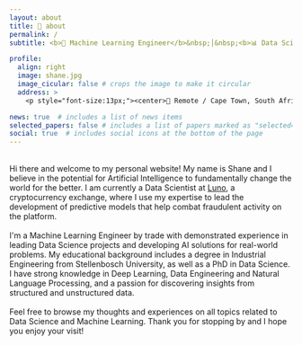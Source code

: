 ```yaml
---
layout: about
title: 👋 about
permalink: /
subtitle: <b>🦾 Machine Learning Engineer</b>&nbsp;│&nbsp;<b>📊 Data Scientist</b>&nbsp;│&nbsp;<b>🗣️ NLP Specialist</b>

profile:
  align: right
  image: shane.jpg
  image_cicular: false # crops the image to make it circular
  address: >
    <p style="font-size:13px;"><center>📍 Remote / Cape Town, South Africa</center></p>

news: true  # includes a list of news items
selected_papers: false # includes a list of papers marked as "selected={true}"
social: true  # includes social icons at the bottom of the page
---
```


<p>
<br>
Hi there and welcome to my personal website! My name is Shane and I believe in the potential for Artificial Intelligence to fundamentally change the world for the better. I am currently a Data Scientist at <a href='http://www.luno.com'>Luno</a>, a cryptocurrency exchange, where I use my expertise to lead the development of predictive models that help combat fraudulent activity on the platform.
<br><br>
I'm a Machine Learning Engineer by trade with demonstrated experience in leading Data Science projects and developing AI solutions for real-world problems. My educational background includes a degree in Industrial Engineering from Stellenbosch University, as well as a PhD in Data Science. I have strong knowledge in Deep Learning, Data Engineering and Natural Language Processing, and a passion for discovering insights from structured and unstructured data.
<br><br>
Feel free to browse my thoughts and experiences on all topics related to Data Science and Machine Learning. Thank you for stopping by and I hope you enjoy your visit!
</p>

